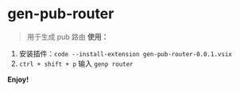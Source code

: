 # gen-pub-router
> 用于生成 pub 路由
**使用：**
1. 安装插件：`code --install-extension gen-pub-router-0.0.1.vsix`
2. `ctrl + shift + p` 输入 `genp router` 

**Enjoy!**
